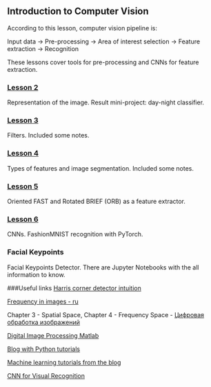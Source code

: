 ## Introduction to Computer Vision

According to this lesson, computer vision pipeline is: 

Input data -> Pre-processing -> Area of interest selection -> Feature extraction -> Recognition

These lessons cover tools for pre-processing and CNNs for feature extraction.

### [Lesson 2]()
Representation of the image. Result mini-project: day-night classifier.

### [Lesson 3]()
Filters. Included some notes.

### [Lesson 4]()
Types of features and image segmentation. Included some notes.

### [Lesson 5]()
Oriented FAST and Rotated BRIEF (ORB) as a feature extractor.

### [Lesson 6]()
CNNs. FashionMNIST recognition with PyTorch.

### Facial Keypoints
Facial Keypoints Detector. There are Jupyter Notebooks with the all information to know.

###Useful links
[Harris corner detector intuition](http://www.cse.psu.edu/~rtc12/CSE486/lecture06.pdf)

[Frequency in images - ru](https://askentire.net/q/%D0%A7%D1%82%D0%BE-%D0%BE%D0%B7%D0%BD%D0%B0%D1%87%D0%B0%D0%B5%D1%82-%D1%87%D0%B0%D1%81%D1%82%D0%BE%D1%82%D0%B0-%D0%B2-%D0%B8%D0%B7%D0%BE%D0%B1%D1%80%D0%B0%D0%B6%D0%B5%D0%BD%D0%B8%D0%B8-24895905329)

Chapter 3 - Spatial Space, Chapter 4 - Frequency Space - [Цифровая обработка изображений](https://drive.google.com/file/d/0BzlKwRtnMAoGYS1MVXE3NUlVcVU/view)

[Digital Image Processing Matlab](https://www.mathworks.com/discovery/digital-image-processing.html)

[Blog with Python tutorials](https://ujjwalkarn.me/2016/05/30/a-curated-list-of-python-tutorials-for-data-science-nlp-and-machine-learning/)

[Machine learning tutorials from the blog](https://github.com/ujjwalkarn/Machine-Learning-Tutorials/blob/master/README.md)

[CNN for Visual Recognition](http://cs231n.stanford.edu/)
